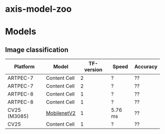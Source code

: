 # axis-model-zoo

# Models

## Image classification


| Platform  | Model | TF-version | Speed | Accuracy |
| ------------- | ------------- | ------------- | ------------- | ------------- |
| ARTPEC-7  | Content Cell  | 2  | ?  | ??  |
| ARTPEC-7  | Content Cell  | 2  | ?  | ??  |
| ARTPEC-8  | Content Cell  | 1  | ?  | ??  |
| ARTPEC-8  | Content Cell  | 1  | ?  | ??  |
| CV25 (M3085) | [MobilenetV2](https://acap-ml-model-storage.s3.amazonaws.com/mobilenetv2_cavalry.bin)   | 1  | 5.76 ms  | ??  |
| CV25  | Content Cell  | 1  | ?  | ??  |

